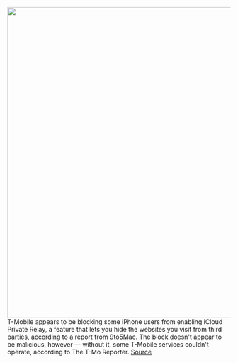 <img src='https://cdn.vox-cdn.com/thumbor/yIPlbH1XH2Vlojbk9V9wHKQ_JBY=/0x0:2040x1360/1200x800/filters:focal(857x517:1183x843)/cdn.vox-cdn.com/uploads/chorus_image/image/70372165/acastro_191108_1777_t-mobile_0002.0.0.jpg' width='700px' /><br/>
T-Mobile appears to be blocking some iPhone users from enabling iCloud Private Relay, a feature that lets you hide the websites you visit from third parties, according to a report from 9to5Mac. The block doesn't appear to be malicious, however — without it, some T-Mobile services couldn't operate, according to The T-Mo Reporter.
<a href='https://www.theverge.com/2022/1/10/22877211/t-mobile-iphone-private-relay-block'> Source <a/>